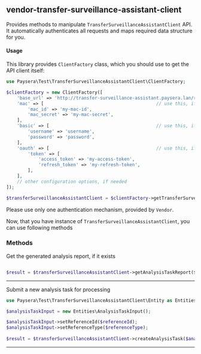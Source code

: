 
## vendor-transfer-surveillance-assistant-client

Provides methods to manipulate `TransferSurveillanceAssistantClient` API.
It automatically authenticates all requests and maps required data structure for you.

#### Usage

This library provides `ClientFactory` class, which you should use to get the API client itself:

```php
use Paysera\Test\TransferSurveillanceAssistantClient\ClientFactory;

$clientFactory = new ClientFactory([
    'base_url' => 'http://transfer-surveillance-assistant.paysera.lan/rest/v1/', // optional, in case you need a custom one.
    'mac' => [                                          // use this, if API requires Mac authentication.
        'mac_id' => 'my-mac-id',
        'mac_secret' => 'my-mac-secret',
    ],
    'basic' => [                                        // use this, if API requires Basic authentication.
        'username' => 'username',
        'password' => 'password',
    ],
    'oauth' => [                                        // use this, if API requires OAuth v2 authentication.
        'token' => [
            'access_token' => 'my-access-token',
            'refresh_token' => 'my-refresh-token',
        ],
    ],
    // other configuration options, if needed
]);

$transferSurveillanceAssistantClient = $clientFactory->getTransferSurveillanceAssistantClient();
```

Please use only one authentication mechanism, provided by `Vendor`.

Now, that you have instance of `TransferSurveillanceAssistantClient`, you can use following methods
### Methods

    
Get the generated analysis report, if it exists


```php

$result = $transferSurveillanceAssistantClient->getAnalysisTaskReport($id);
```
---



Submit a new analysis task for processing


```php
use Paysera\Test\TransferSurveillanceAssistantClient\Entity as Entities;

$analysisTaskInput = new Entities\AnalysisTaskInput();

$analysisTaskInput->setReferenceId($referenceId);
$analysisTaskInput->setReferenceType($referenceType);
    
$result = $transferSurveillanceAssistantClient->createAnalysisTask($analysisTaskInput);
```
---

